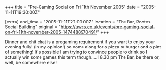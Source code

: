 +++
title = "Pre-Gaming Social on Fri 11th November 2005"
date = "2005-11-11T19:30:00Z"

[extra]
end_time = "2005-11-11T22:00:00Z"
location = "The Bar, Rootes Social Building"
original = "https://uwcs.co.uk/events/pre-gaming-social-on-fri-11th-november-2005-1474488970491/"
+++

Dinner and chit chat is a pregaming requirement if you want to enjoy your evening fully\! (in my opinion\!) so come along for a pizza or burger and a pint of something\! It's possible I am trying to convince people to drink so I actually win some games this term though.....\! 8.30 pm The Bar, be there or, well, be somewhere else\!

